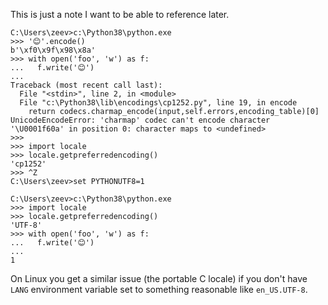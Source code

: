 This is just a note I want to be able to reference later.

```
C:\Users\zeev>c:\Python38\python.exe
>>> '😊'.encode()
b'\xf0\x9f\x98\x8a'
>>> with open('foo', 'w') as f:
...   f.write('😊')
...
Traceback (most recent call last):
  File "<stdin>", line 2, in <module>
  File "c:\Python38\lib\encodings\cp1252.py", line 19, in encode
    return codecs.charmap_encode(input,self.errors,encoding_table)[0]
UnicodeEncodeError: 'charmap' codec can't encode character '\U0001f60a' in position 0: character maps to <undefined>
>>>
>>> import locale
>>> locale.getpreferredencoding()
'cp1252'
>>> ^Z
C:\Users\zeev>set PYTHONUTF8=1

C:\Users\zeev>c:\Python38\python.exe
>>> import locale
>>> locale.getpreferredencoding()
'UTF-8'
>>> with open('foo', 'w') as f:
...   f.write('😊')
...
1
```

On Linux you get a similar issue (the portable C locale) if you don't have `LANG` environment variable set to something reasonable like `en_US.UTF-8`.
